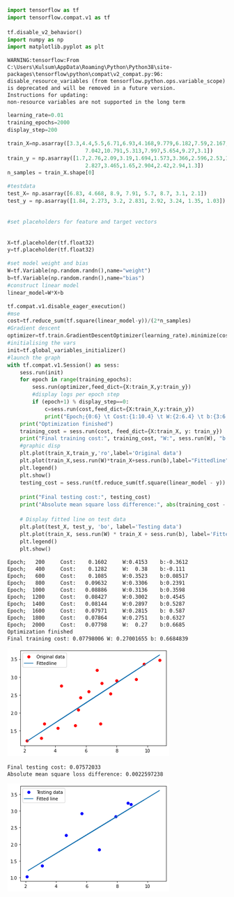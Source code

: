 ```python
import tensorflow as tf
import tensorflow.compat.v1 as tf

tf.disable_v2_behavior()
import numpy as np
import matplotlib.pyplot as plt
```

    WARNING:tensorflow:From C:\Users\Kulsum\AppData\Roaming\Python\Python38\site-packages\tensorflow\python\compat\v2_compat.py:96: disable_resource_variables (from tensorflow.python.ops.variable_scope) is deprecated and will be removed in a future version.
    Instructions for updating:
    non-resource variables are not supported in the long term
    


```python
learning_rate=0.01
training_epochs=2000
display_step=200
```


```python
train_X=np.asarray([3.3,4.4,5.5,6.71,6.93,4.168,9.779,6.182,7.59,2.167, 
                         7.042,10.791,5.313,7.997,5.654,9.27,3.1]) 
train_y = np.asarray([1.7,2.76,2.09,3.19,1.694,1.573,3.366,2.596,2.53,1.221, 
                         2.827,3.465,1.65,2.904,2.42,2.94,1.3]) 
n_samples = train_X.shape[0]
```


```python
#testdata
test_X= np.asarray([6.83, 4.668, 8.9, 7.91, 5.7, 8.7, 3.1, 2.1]) 
test_y = np.asarray([1.84, 2.273, 3.2, 2.831, 2.92, 3.24, 1.35, 1.03]) 
  
```


```python
#set placeholders for feature and target vectors
```


```python

X=tf.placeholder(tf.float32)
y=tf.placeholder(tf.float32)
```


```python
#set model weight and bias
W=tf.Variable(np.random.randn(),name="weight")
b=tf.Variable(np.random.randn(),name="bias")
#construct linear model
linear_model=W*X+b

```


```python
tf.compat.v1.disable_eager_execution()
#mse
cost=tf.reduce_sum(tf.square(linear_model-y))/(2*n_samples)
#Gradient descent
optimizer=tf.train.GradientDescentOptimizer(learning_rate).minimize(cost)
#initialising the vars
init=tf.global_variables_initializer()
#launch the graph
with tf.compat.v1.Session() as sess:
    sess.run(init)
    for epoch in range(training_epochs):
        sess.run(optimizer,feed_dict={X:train_X,y:train_y})
        #display logs per epoch step
        if (epoch+1) % display_step==0:
            c=sess.run(cost,feed_dict={X:train_X,y:train_y})
            print("Epoch;{0:6} \t Cost:{1:10.4} \t W:{2:6.4} \t b:{3:6.4}".format(epoch+1,c,sess.run(W),sess.run(b)))
    print("Optimization finished")
    training_cost = sess.run(cost, feed_dict={X:train_X, y: train_y}) 
    print("Final training cost:", training_cost, "W:", sess.run(W), "b:",sess.run(b), '\n') 
    #graphic disp
    plt.plot(train_X,train_y,'ro',label='Original data')
    plt.plot(train_X,sess.run(W)*train_X+sess.run(b),label="Fittedline")
    plt.legend()
    plt.show()
    testing_cost = sess.run(tf.reduce_sum(tf.square(linear_model - y)) / (2 * test_X.shape[0]),feed_dict={X: test_X, y: test_y}) 
      
    print("Final testing cost:", testing_cost) 
    print("Absolute mean square loss difference:", abs(training_cost - testing_cost)) 
  
    # Display fitted line on test data 
    plt.plot(test_X, test_y, 'bo', label='Testing data') 
    plt.plot(train_X, sess.run(W) * train_X + sess.run(b), label='Fitted line') 
    plt.legend() 
    plt.show() 
```

    Epoch;   200 	 Cost:    0.1602 	 W:0.4153 	 b:-0.3612
    Epoch;   400 	 Cost:    0.1282 	 W:  0.38 	 b:-0.111
    Epoch;   600 	 Cost:    0.1085 	 W:0.3523 	 b:0.08517
    Epoch;   800 	 Cost:   0.09632 	 W:0.3306 	 b:0.2391
    Epoch;  1000 	 Cost:   0.08886 	 W:0.3136 	 b:0.3598
    Epoch;  1200 	 Cost:   0.08427 	 W:0.3002 	 b:0.4545
    Epoch;  1400 	 Cost:   0.08144 	 W:0.2897 	 b:0.5287
    Epoch;  1600 	 Cost:   0.07971 	 W:0.2815 	 b: 0.587
    Epoch;  1800 	 Cost:   0.07864 	 W:0.2751 	 b:0.6327
    Epoch;  2000 	 Cost:   0.07798 	 W:  0.27 	 b:0.6685
    Optimization finished
    Final training cost: 0.07798006 W: 0.27001655 b: 0.6684839 
    
    


![png](output_7_1.png)


    Final testing cost: 0.07572033
    Absolute mean square loss difference: 0.0022597238
    


![png](output_7_3.png)



```python

```
